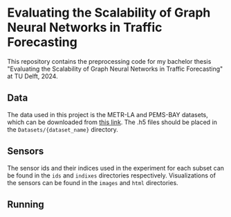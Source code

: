 # Evaluating the Scalability of Graph Neural Networks in Traffic Forecasting

This repository contains the preprocessing code for my bachelor thesis "Evaluating the Scalability of Graph Neural Networks in Traffic Forecasting" at TU Delft, 2024.

## Data
The data used in this project is the METR-LA and PEMS-BAY datasets, which can be downloaded from [this link]().
The .h5 files should be placed in the `Datasets/{dataset_name}` directory.

## Sensors
The sensor ids and their indices used in the experiment for each subset can be found in the `ids` and `indixes` directories respectively.
Visualizations of the sensors can be found in the `images` and `html` directories.

## Running
